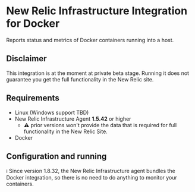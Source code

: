 # New Relic Infrastructure Integration for Docker

Reports status and metrics of Docker containers running into a host.

## Disclaimer

This integration is at the moment at private beta stage. Running it does not
guarantee you get the full functionality in the New Relic site.

## Requirements

* Linux (Windows support TBD)
* New Relic Infrastructure Agent **1.5.42** or higher
    - ⚠️ prior versions won't provide the data that is required for
      full functionality in the New Relic Site.
* Docker

## Configuration and running

ℹ️ Since version 1.8.32, the New Relic Infrastructure agent bundles
the Docker integration, so there is no need to do anything to monitor
your containers.
